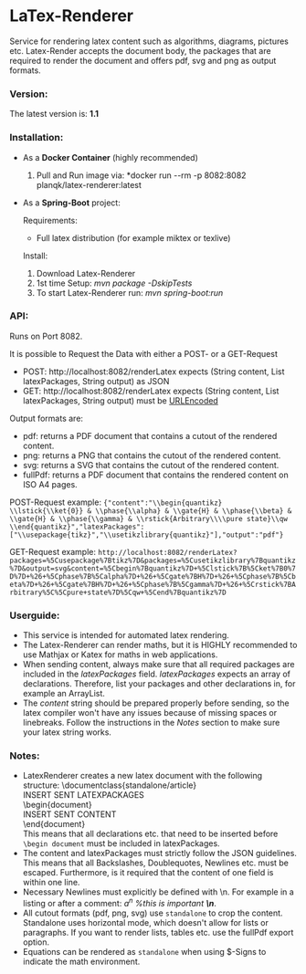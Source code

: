 # LaTex-Renderer
Service for rendering latex content such as algorithms, diagrams, pictures etc. Latex-Render accepts the document body, the packages that are required to render the document and offers pdf, svg and png as output formats.

### Version:
The latest version is: **1.1**


### Installation:
* As a **Docker Container** (highly recommended)
	1. Pull and Run image via: *docker run --rm -p 8082:8082 planqk/latex-renderer:latest

* As a **Spring-Boot** project:

  Requirements:
	* Full latex distribution (for example miktex or texlive)

  Install:
	1. Download Latex-Renderer
	3. 1st time Setup: *mvn package -DskipTests*
	4. To start Latex-Renderer run: *mvn spring-boot:run*

### API:
Runs on Port 8082.

It is possible to Request the Data with either a POST- or a GET-Request
* POST: http://localhost:8082/renderLatex  expects (String content, List<String> latexPackages, String output) as JSON
* GET: http://localhost:8082/renderLatex expects (String content, List<String> latexPackages, String output) must be [URLEncoded](http://www.eso.org/~ndelmott/url_encode.html)

Output formats are:
* pdf: returns a PDF document that contains a cutout of the rendered content.
* png: returns a PNG that contains the cutout of the rendered content.
* svg: returns a SVG that contains the cutout of the rendered content.
* fullPdf: returns a PDF document that contains the rendered content on ISO A4 pages.


POST-Request example:
``{"content":"\\begin{quantikz} \\lstick{\\ket{0}} & \\phase{\\alpha} & \\gate{H} & \\phase{\\beta} & \\gate{H} & \\phase{\\gamma} & \\rstick{Arbitrary\\\\pure state}\\qw \\end{quantikz}","latexPackages":["\\usepackage{tikz}","\\usetikzlibrary{quantikz}"],"output":"pdf"}``

GET-Request example: ``http://localhost:8082/renderLatex?packages=%5Cusepackage%7Btikz%7D&packages=%5Cusetikzlibrary%7Bquantikz%7D&output=svg&content=%5Cbegin%7Bquantikz%7D+%5Clstick%7B%5Cket%7B0%7D%7D+%26+%5Cphase%7B%5Calpha%7D+%26+%5Cgate%7BH%7D+%26+%5Cphase%7B%5Cbeta%7D+%26+%5Cgate%7BH%7D+%26+%5Cphase%7B%5Cgamma%7D+%26+%5Crstick%7BArbitrary%5C%5Cpure+state%7D%5Cqw+%5Cend%7Bquantikz%7D
``

### Userguide:
* This service is intended for automated latex rendering.
* The Latex-Renderer can render maths, but it is HIGHLY recommended to use Mathjax or Katex for maths in web applications.
* When sending content, always make sure that all required packages are included in the *latexPackages* field.
  *latexPackages* expects an array of declarations. Therefore, list your packages and other declarations in, for example an ArrayList.
* The *content* string should be prepared properly before sending, so the latex compiler won't have any issues because of missing spaces or linebreaks. Follow the instructions in the *Notes* section to make sure your latex string works.



### Notes:
* LatexRenderer creates a new latex document with the following structure:
  \documentclass{standalone/article}  
  INSERT SENT LATEXPACKAGES  
  \begin{document}  
  INSERT SENT CONTENT  
  \end{document}  
  This means that all declarations etc. that need to be inserted before `\begin document` must be included in latexPackages.
* The content and latexPackages must strictly follow the JSON guidelines. This means that all Backslashes, Doublequotes, Newlines etc. must be escaped. Furthermore, is it required that the content of one field is within one line.
* Necessary Newlines must explicitly be defined with \n. For example in a listing or after a comment: *$a^n$ %this is important **\n***.
* All cutout formats (pdf, png, svg) use `standalone` to crop the content. Standalone uses horizontal mode, which doesn't allow for lists or paragraphs. If you want to render lists, tables etc. use the fullPdf export option.
* Equations can be rendered as `standalone` when using $-Signs to indicate the math environment.
